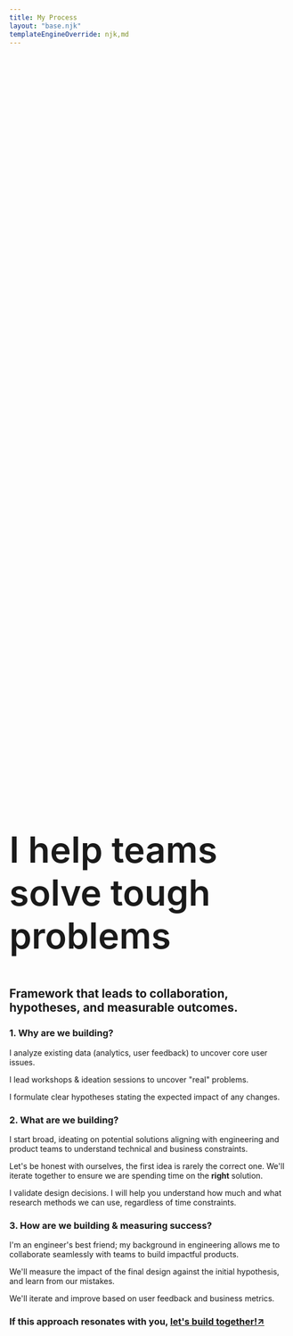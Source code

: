 ```yaml
---
title: My Process
layout: "base.njk"
templateEngineOverride: njk,md
---
```

<div id="process" class="fade-in">
<section>
<h1 style="font-size:4rem; font-weight: 600; margin-top:35vh">I help teams solve tough problems</h1>

## Framework that leads to collaboration, hypotheses, and measurable outcomes.
</section>
<section>

### 1. Why are we building?
I analyze existing data (analytics, user feedback) to uncover core user issues.

I lead workshops & ideation sessions to uncover "real" problems.

I formulate clear hypotheses stating the expected impact of any changes.
</section>
<section>

### 2. What are we building?
I start broad, ideating on potential solutions aligning with engineering and product teams to understand technical and business constraints.

Let's be honest with ourselves, the first idea is rarely the correct one. We'll iterate together to ensure we are spending time on the **right** solution.

I validate design decisions. I will help you understand how much and what research methods we can use, regardless of time constraints.
</section>
<section>

### 3. How are we building & measuring success?
I'm an engineer's best friend; my background in engineering allows me to collaborate seamlessly with teams to build impactful products.

We'll measure the impact of the final design against the initial hypothesis, and learn from our mistakes.

We'll iterate and improve based on user feedback and business metrics.
</section>
<section>

<h3>If this approach resonates with you, <a href="mailto:derekonay@gmail.com">let's build together!&#8599;</a></h3>
</section>
</div>